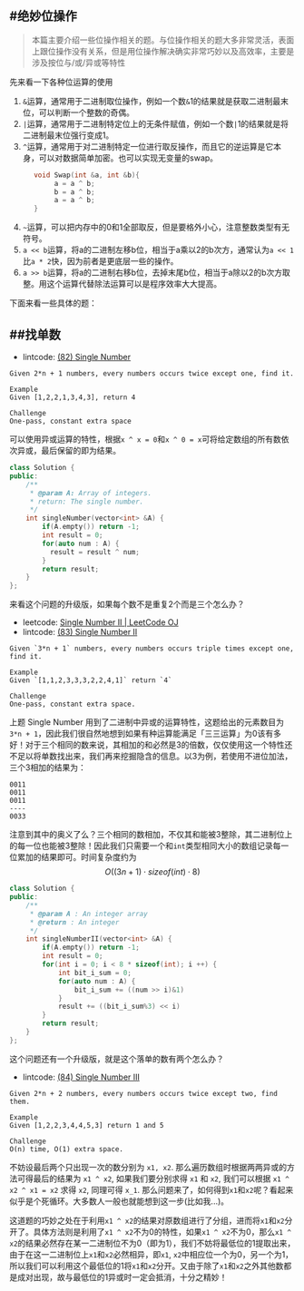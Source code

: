 #绝妙位操作
---
> 本篇主要介绍一些位操作相关的题。与位操作相关的题大多非常灵活，表面上跟位操作没有关系，但是用位操作解决确实非常巧妙以及高效率，主要是涉及按位与/或/异或等特性

先来看一下各种位运算的使用
1. `&`运算，通常用于二进制取位操作，例如一个数`&`1的结果就是获取二进制最末位，可以判断一个整数的奇偶。
2. `|`运算，通常用于二进制特定位上的无条件赋值，例如一个数`|`1的结果就是将二进制最末位强行变成1。
3. `^`运算，通常用于对二进制特定一位进行取反操作，而且它的逆运算是它本身，可以对数据简单加密。也可以实现无变量的swap。

```c++
      void Swap(int &a, int &b){
           a = a ^ b;
           b = a ^ b;
           a = a ^ b;
      }
```
4. `~`运算，可以把内存中的0和1全部取反，但是要格外小心，注意整数类型有无符号。
5. `a << b`运算，将a的二进制左移b位，相当于a乘以2的b次方，通常认为`a << 1`比`a * 2`快，因为前者是更底层一些的操作。
6. `a >> b`运算，将a的二进制右移b位，去掉末尾b位，相当于a除以2的b次方取整。用这个运算代替除法运算可以是程序效率大大提高。

下面来看一些具体的题：

##找单数
---

- lintcode: [(82) Single Number](http://www.lintcode.com/en/problem/single-number/)

```
Given 2*n + 1 numbers, every numbers occurs twice except one, find it.

Example
Given [1,2,2,1,3,4,3], return 4

Challenge
One-pass, constant extra space
```
可以使用异或运算的特性，根据`x ^ x = 0`和`x ^ 0 = x`可将给定数组的所有数依次异或，最后保留的即为结果。

```c++
class Solution {
public:
	/**
	 * @param A: Array of integers.
	 * return: The single number.
	 */
    int singleNumber(vector<int> &A) {
        if(A.empty()) return -1;
        int result = 0;
        for(auto num : A) {
          result = result ^ num;
        }
        return result;
    }
};
```
来看这个问题的升级版，如果每个数不是重复2个而是三个怎么办？
- leetcode: [Single Number II | LeetCode OJ](https://leetcode.com/problems/single-number-ii/)
- lintcode: [(83) Single Number II](http://www.lintcode.com/en/problem/single-number-ii/)

```
Given `3*n + 1` numbers, every numbers occurs triple times except one, find it.

Example
Given `[1,1,2,3,3,3,2,2,4,1]` return `4`

Challenge
One-pass, constant extra space.
```
上题 Single Number 用到了二进制中异或的运算特性，这题给出的元素数目为`3*n + 1`，因此我们很自然地想到如果有种运算能满足「三三运算」为0该有多好！对于三个相同的数来说，其相加的和必然是3的倍数，仅仅使用这一个特性还不足以将单数找出来，我们再来挖掘隐含的信息。以3为例，若使用不进位加法，三个3相加的结果为：

```
0011
0011
0011
----
0033
```
注意到其中的奥义了么？三个相同的数相加，不仅其和能被3整除，其二进制位上的每一位也能被3整除！因此我们只需要一个和`int`类型相同大小的数组记录每一位累加的结果即可。时间复杂度约为 $$O((3n+1)\cdot sizeof(int) \cdot 8)$$ 

```c++
class Solution {
public:
	/**
	 * @param A : An integer array
	 * @return : An integer
	 */
    int singleNumberII(vector<int> &A) {
        if(A.empty()) return -1;
        int result = 0;
        for(int i = 0; i < 8 * sizeof(int); i ++) {
            int bit_i_sum = 0;
            for(auto num : A) {
                bit_i_sum += ((num >> i)&1)
            }
            result += ((bit_i_sum%3) << i)
        }
        return result;
    }
};
```
这个问题还有一个升级版，就是这个落单的数有两个怎么办？

- lintcode: [(84) Single Number III](http://www.lintcode.com/en/problem/single-number-iii/)

```
Given 2*n + 2 numbers, every numbers occurs twice except two, find them.

Example
Given [1,2,2,3,4,4,5,3] return 1 and 5

Challenge
O(n) time, O(1) extra space.
```
不妨设最后两个只出现一次的数分别为 `x1, x2`. 那么遍历数组时根据两两异或的方法可得最后的结果为 `x1 ^ x2`, 如果我们要分别求得 `x1` 和 `x2`, 我们可以根据 `x1 ^ x2 ^ x1 = x2` 求得 `x2`, 同理可得 `x_1`. 那么问题来了，如何得到`x1`和`x2`呢？看起来似乎是个死循环。大多数人一般也就能想到这一步(比如我...)。

这道题的巧妙之处在于利用`x1 ^ x2`的结果对原数组进行了分组，进而将`x1`和`x2`分开了。具体方法则是利用了`x1 ^ x2`不为0的特性，如果`x1 ^ x2`不为0，那么`x1 ^ x2`的结果必然存在某一二进制位不为0（即为1），我们不妨将最低位的1提取出来，由于在这一二进制位上`x1`和`x2`必然相异，即`x1`, `x2`中相应位一个为0，另一个为1，所以我们可以利用这个最低位的1将`x1`和`x2`分开。又由于除了`x1`和`x2`之外其他数都是成对出现，故与最低位的1异或时一定会抵消，十分之精妙！

```c++

```

